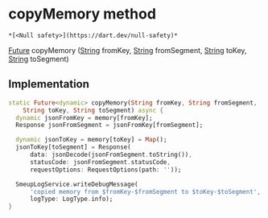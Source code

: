 


# copyMemory method




    *[<Null safety>](https://dart.dev/null-safety)*




[Future](https://api.flutter.dev/flutter/dart-async/Future-class.html) copyMemory
([String](https://api.flutter.dev/flutter/dart-core/String-class.html) fromKey, [String](https://api.flutter.dev/flutter/dart-core/String-class.html) fromSegment, [String](https://api.flutter.dev/flutter/dart-core/String-class.html) toKey, [String](https://api.flutter.dev/flutter/dart-core/String-class.html) toSegment)








## Implementation

```dart
static Future<dynamic> copyMemory(String fromKey, String fromSegment,
    String toKey, String toSegment) async {
  dynamic jsonFromKey = memory[fromKey];
  Response jsonFromSegment = jsonFromKey[fromSegment];

  dynamic jsonToKey = memory[toKey] = Map();
  jsonToKey[toSegment] = Response(
      data: jsonDecode(jsonFromSegment.toString()),
      statusCode: jsonFromSegment.statusCode,
      requestOptions: RequestOptions(path: ''));

  SmeupLogService.writeDebugMessage(
      'copied memory from $fromKey-$fromSegment to $toKey-$toSegment',
      logType: LogType.info);
}
```







